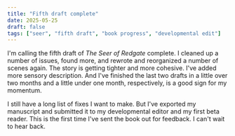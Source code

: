 ```yaml
---
title: "Fifth draft complete"
date: 2025-05-25
draft: false
tags: ["seer", "fifth draft", "book progress", "developmental edit"]
---
```


I'm calling the fifth draft of *The Seer of Redgate* complete. I cleaned up a number of issues, found more, and rewrote and reorganized a number of scenes again. The story is getting tighter and more cohesive. I've added more sensory description. And I've finished the last two drafts in a little over two months and a little under one month, respectively, is a good sign for my momentum.

I still have a long list of fixes I want to make. But I've exported my manuscript and submitted it to my developmental editor and my first beta reader. This is the first time I've sent the book out for feedback. I can't wait to hear back.
